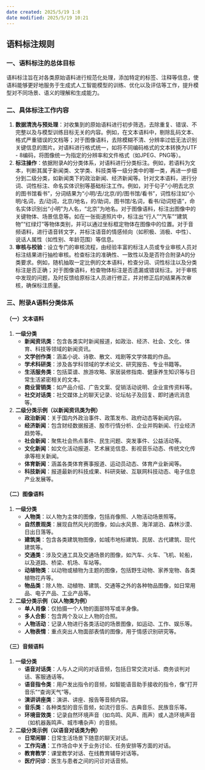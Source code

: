 ```yaml
---
date created: 2025/5/19 1:8
date modified: 2025/5/19 10:21
---
```

## 语料标注规则

### 一、语料标注的总体目标

语料标注旨在对各类原始语料进行规范化处理，添加特定的标签、注释等信息，使语料能够更好地服务于生成式人工智能模型的训练、优化以及评估等工作，提升模型对不同场景、语义的理解和生成能力。

### 二、具体标注工作内容

1. **数据清洗与预处理**：对收集到的原始语料进行初步筛选，去除重复、错误、不完整以及与模型训练目标无关的内容。例如，在文本语料中，剔除乱码文本、格式严重错误的文档等；对于图像语料，去除模糊不清、分辨率过低无法识别关键信息的图片。对语料进行格式统一，如将不同编码格式的文本转换为UTF - 8编码，将图像统一为指定的分辨率和文件格式（如JPEG、PNG等）。
2. **标注操作**：依据附录A的分类体系，对语料进行分类标注。例如，若语料为文本，判断其属于新闻类、文学类、科技类等一级分类中的哪一类，再进一步细分到二级分类，如新闻类下的政治新闻、经济新闻等。针对文本语料，进行分词、词性标注、命名实体识别等基础标注工作。例如，对于句子“小明去北京的图书馆看书”，分词结果为“小明/去/北京/的/图书馆/看书”，词性标注如“小明/名词，去/动词，北京/地名，的/助词，图书馆/名词，看书/动词短语”，命名实体识别出“小明”为人名，“北京”为地名。对于图像语料，标注出图像中的关键物体、场景信息等。如在一张街道照片中，标注出“行人”“汽车”“建筑物”“红绿灯”等物体类别，并可以通过坐标框定物体在图像中的位置。对于音频语料，进行语音转文字，并标注语音的情感倾向（如积极、消极、中性）、说话人属性（如性别、年龄范围）等信息。
3. **审核与校验**：设立专门的审核流程，由经验丰富的标注人员或专业审核人员对标注结果进行抽检审核。检查标注的准确性、一致性以及是否符合附录A的分类要求。例如，随机抽取一定比例的文本语料，检查分词、词性标注以及分类标注是否正确；对于图像语料，检查物体标注是否遗漏或错误标注。对于审核中发现的问题，及时反馈给原标注人员进行修正，并对修正后的结果再次审核，确保标注质量。

### 三、附录A语料分类体系

#### （一）文本语料

1. **一级分类**
	- **新闻资讯类**：包含各类实时新闻报道，如政治、经济、社会、文化、体育、科技等领域的新闻资讯。
	- **文学创作类**：涵盖小说、诗歌、散文、戏剧等文学体裁的作品。
	- **学术科研类**：涉及各学科领域的学术论文、研究报告、专业书籍等。
	- **生活服务类**：包括菜谱、旅游攻略、家居装修指南、健康养生知识等与日常生活紧密相关的文本。
	- **商业营销类**：如产品介绍、广告文案、促销活动说明、企业宣传资料等。
	- **社交对话类**：社交媒体上的聊天记录、论坛帖子及回复、即时通讯消息等。
2. **二级分类示例（以新闻资讯类为例）**
	- **政治新闻**：关于国内外政治事件、政策发布、政府动态等新闻内容。
	- **经济新闻**：包含财经数据报道、股市行情分析、企业并购新闻、行业经济趋势等。
	- **社会新闻**：聚焦社会热点事件、民生问题、突发事件、公益活动等。
	- **文化新闻**：如文化活动报道、艺术展览信息、影视音乐动态、传统文化传承等相关新闻。
	- **体育新闻**：涵盖各类体育赛事报道、运动员动态、体育产业新闻等。
	- **科技新闻**：报道最新的科技成果、科研突破、互联网科技动态、电子信息产业发展等。

#### （二）图像语料

1. **一级分类**
	- **人物类**：以人物为主体的图像，包括肖像照、人物活动场景照等。
	- **自然景观类**：展现自然风光的图像，如山水风景、海洋湖泊、森林沙漠、日出日落等。
	- **建筑类**：包含各类建筑物图像，如城市地标建筑、民居、古代建筑、现代建筑等。
	- **交通类**：涉及交通工具及交通场景的图像，如汽车、火车、飞机、轮船，以及道路、桥梁、机场、车站等。
	- **动植物类**：以动物或植物为主题的图像，包括野生动物、家养宠物、各类植物花卉等。
	- **物品类**：除人物、动植物、建筑、交通等之外的各种物品图像，如日常用品、电子产品、工业产品等。
2. **二级分类示例（以人物类为例）**
	- **单人肖像**：仅拍摄一个人物的面部特写或半身像。
	- **多人合影**：包含两个及以上人物的合照。
	- **人物活动**：记录人物进行各类活动的场景图像，如运动、工作、娱乐等。
	- **人物表情**：重点突出人物面部表情的图像，用于情感识别研究等。

#### （三）音频语料

1. **一级分类**
	- **语音对话类**：人与人之间的对话音频，包括日常交流对话、商务谈判对话、客服通话等。
	- **语音指令类**：用户发出指令的音频，如智能语音助手接收的指令，像“打开音乐”“查询天气”等。
	- **演讲讲座类**：演讲、讲座、报告等音频内容。
	- **音乐类**：各种类型的音乐音频，如流行音乐、古典音乐、民族音乐等。
	- **环境音效类**：记录自然环境声音（如鸟鸣、风声、雨声）或人造环境声音（如机器轰鸣声、城市嘈杂声）的音频。
2. **二级分类示例（以语音对话类为例）**
	- **日常闲聊**：日常生活场景下随意的聊天对话。
	- **工作沟通**：工作场合中关于业务讨论、任务安排等方面的对话。
	- **教育教学**：课堂教学对话、在线教育辅导对话等。
	- **医疗问诊**：医生与患者之间的问诊对话音频。